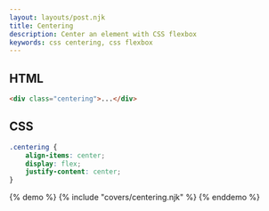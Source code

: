 ```yaml
---
layout: layouts/post.njk
title: Centering
description: Center an element with CSS flexbox
keywords: css centering, css flexbox
---
```


## HTML

```html
<div class="centering">...</div>
```

## CSS

```css
.centering {
    align-items: center;
    display: flex;
    justify-content: center;
}
```

{% demo %}
{% include "covers/centering.njk" %}
{% enddemo %}
